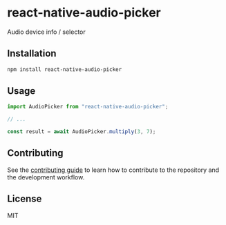 # react-native-audio-picker

Audio device info / selector

## Installation

```sh
npm install react-native-audio-picker
```

## Usage

```js
import AudioPicker from "react-native-audio-picker";

// ...

const result = await AudioPicker.multiply(3, 7);
```

## Contributing

See the [contributing guide](CONTRIBUTING.md) to learn how to contribute to the repository and the development workflow.

## License

MIT
